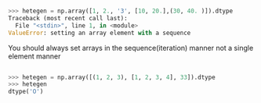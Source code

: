 

```python

>>> hetegen = np.array([1, 2., '3', [10, 20.],(30, 40. )]).dtype
Traceback (most recent call last):
  File "<stdin>", line 1, in <module>
ValueError: setting an array element with a sequence
```
You should always set arrays in the sequence(iteration) manner not a single element manner

```python

>>> hetegen = np.array([(1, 2, 3), [1, 2, 3, 4], 33]).dtype
>>> hetegen
dtype('O')


```
